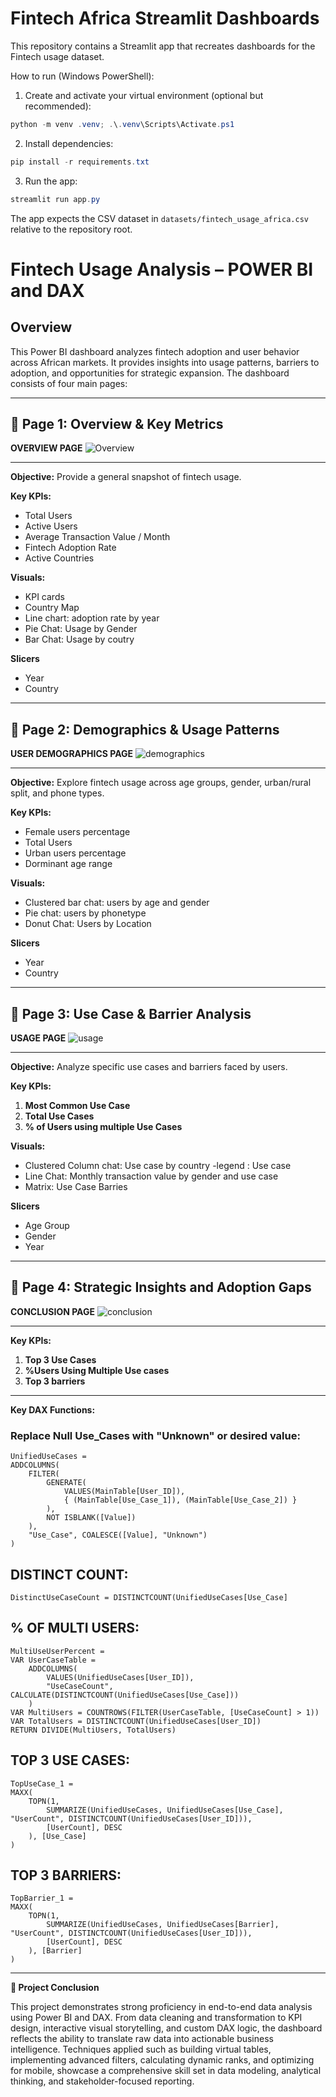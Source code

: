 # Fintech Africa Streamlit Dashboards

This repository contains a Streamlit app that recreates dashboards for the Fintech usage dataset.

How to run (Windows PowerShell):

1. Create and activate your virtual environment (optional but recommended):

```powershell
python -m venv .venv; .\.venv\Scripts\Activate.ps1
```

2. Install dependencies:

```powershell
pip install -r requirements.txt
```

3. Run the app:

```powershell
streamlit run app.py
```

The app expects the CSV dataset in `datasets/fintech_usage_africa.csv` relative to the repository root.
# Fintech Usage Analysis – POWER BI and DAX

## Overview
This Power BI dashboard analyzes fintech adoption and user behavior across African markets. It provides insights into usage patterns, barriers to adoption, and opportunities for strategic expansion. The dashboard consists of four main pages:

---

## 📄 **Page 1: Overview & Key Metrics**
**OVERVIEW PAGE**
![Overview](images/page_1.PNG)

---
**Objective:** Provide a general snapshot of fintech usage.

**Key KPIs:**
- Total Users
- Active Users
- Average Transaction Value / Month
- Fintech Adoption Rate
- Active Countries

**Visuals:**
- KPI cards
- Country Map
- Line chart: adoption rate by year
- Pie Chat: Usage by Gender
- Bar Chat: Usage by coutry
  
**Slicers**
 - Year
 - Country

---

## 📄 **Page 2: Demographics & Usage Patterns**
**USER DEMOGRAPHICS PAGE**
![demographics](images/page_2.PNG)

---
**Objective:** Explore fintech usage across age groups, gender, urban/rural split, and phone types.

**Key KPIs:**
- Female users percentage
- Total Users
- Urban users percentage
- Dorminant age range

**Visuals:**
- Clustered bar chat: users by age and gender
- Pie chat: users by phonetype
- Donut Chat: Users by Location

 **Slicers**
 - Year
 - Country

---

## 📄 **Page 3: Use Case & Barrier Analysis**

**USAGE PAGE**
![usage](images/page_3.PNG)

---

**Objective:** Analyze specific use cases and barriers faced by users.

**Key KPIs:**
1. **Most Common Use Case**
2. **Total Use Cases**
3. **% of Users using multiple Use Cases**

**Visuals:**
- Clustered Column chat: Use case by country -legend : Use case
- Line Chat: Monthly transaction value by gender and use case
- Matrix: Use Case Barries

**Slicers**
 - Age Group
 - Gender
 - Year

---

## 📄 **Page 4: Strategic Insights and Adoption Gaps**
**CONCLUSION PAGE**
![conclusion](images/page_4.PNG)

---
**Key KPIs:**
1. **Top 3 Use Cases**
2. **%Users Using Multiple Use cases**
3. **Top 3 barriers**

---
**Key DAX Functions:**

### Replace Null Use_Cases with "Unknown" or desired value:

```dax
UnifiedUseCases =
ADDCOLUMNS(
    FILTER(
        GENERATE(
            VALUES(MainTable[User_ID]),
            { (MainTable[Use_Case_1]), (MainTable[Use_Case_2]) }
        ),
        NOT ISBLANK([Value])
    ),
    "Use_Case", COALESCE([Value], "Unknown")
)
```
## DISTINCT COUNT: 
```dax
DistinctUseCaseCount = DISTINCTCOUNT(UnifiedUseCases[Use_Case]
```
## % OF MULTI USERS:
```dax
MultiUseUserPercent = 
VAR UserCaseTable =
    ADDCOLUMNS(
        VALUES(UnifiedUseCases[User_ID]),
        "UseCaseCount", CALCULATE(DISTINCTCOUNT(UnifiedUseCases[Use_Case]))
    )
VAR MultiUsers = COUNTROWS(FILTER(UserCaseTable, [UseCaseCount] > 1))
VAR TotalUsers = DISTINCTCOUNT(UnifiedUseCases[User_ID])
RETURN DIVIDE(MultiUsers, TotalUsers)
```

## TOP 3 USE CASES:
```dax
TopUseCase_1 = 
MAXX(
    TOPN(1,
        SUMMARIZE(UnifiedUseCases, UnifiedUseCases[Use_Case], "UserCount", DISTINCTCOUNT(UnifiedUseCases[User_ID])),
        [UserCount], DESC
    ), [Use_Case]
)
```

## TOP 3 BARRIERS:
```dax
TopBarrier_1 = 
MAXX(
    TOPN(1,
        SUMMARIZE(UnifiedUseCases, UnifiedUseCases[Barrier], "UserCount", DISTINCTCOUNT(UnifiedUseCases[User_ID])),
        [UserCount], DESC
    ), [Barrier]
)

```
---

**📌 Project Conclusion**

This project demonstrates strong proficiency in end-to-end data analysis using Power BI and DAX.
From data cleaning and transformation to KPI design, interactive visual storytelling, and custom DAX logic,
the dashboard reflects the ability to translate raw data into actionable business intelligence. 
Techniques applied such as building virtual tables, implementing advanced filters, calculating dynamic ranks, 
and optimizing for mobile, showcase a comprehensive skill set in data modeling, analytical thinking, and stakeholder-focused reporting.
